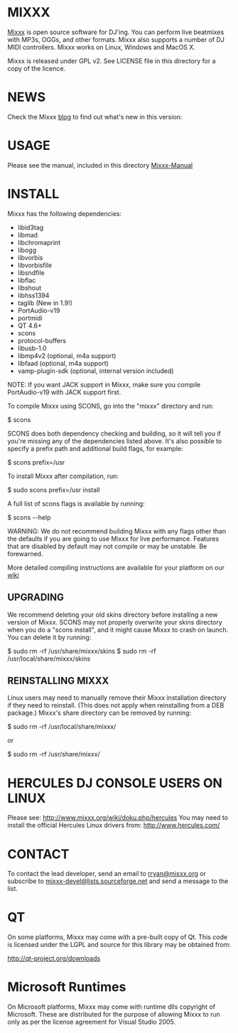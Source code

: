 # MIXXX #
[Mixxx] is open source software for DJ'ing. You can perform
live beatmixes with MP3s, OGGs, and other formats. Mixxx
also supports a number of DJ MIDI controllers.
Mixxx works on Linux, Windows and MacOS X.

Mixxx is released under GPL v2. See LICENSE file in this
directory for a copy of the licence.

# NEWS #
Check the Mixxx [blog] to find out what's new in this version:

# USAGE #
Please see the manual, included in this directory [Mixxx-Manual]

# INSTALL #
Mixxx has the following dependencies:
- libid3tag
- libmad
- libchromaprint
- libogg
- libvorbis
- libvorbisfile
- libsndfile
- libflac
- libshout
- libhss1394
- taglib (New in 1.9!)
- PortAudio-v19
- portmidi
- QT 4.6+
- scons
- protocol-buffers
- libusb-1.0
- libmp4v2 (optional, m4a support)
- libfaad (optional, m4a support)
- vamp-plugin-sdk (optional, internal version included)

NOTE: If you want JACK support in Mixxx, make sure you
compile PortAudio-v19 with JACK support first.

To compile Mixxx using SCONS, go into the "mixxx"
directory and run:

   $ scons

SCONS does both dependency checking and building, so it will
tell you if you're missing any of the dependencies listed above.
It's also possible to specify a prefix path and additional
build flags, for example:

   $ scons prefix=/usr

To install Mixxx after compilation, run:

   $ sudo scons prefix=/usr install

A full list of scons flags is available by running:

   $ scons --help

WARNING: We do not recommend building Mixxx with any
flags other than the defaults if you are going to use Mixxx
for live performance. Features that are disabled by default
may not compile or may be unstable. Be forewarned.

More detailed compiling instructions are available for your
platform on our [wiki]


## UPGRADING ##

We recommend deleting your old skins directory before
installing a new version of Mixxx. SCONS may not properly
overwrite your skins directory when you do a "scons install",
and it might cause Mixxx to crash on launch.
You can delete it by running:

   $ sudo rm -rf /usr/share/mixxx/skins
   $ sudo rm -rf /usr/local/share/mixxx/skins

## REINSTALLING MIXXX ##

Linux users may need to manually remove their Mixxx
installation directory if they need to reinstall. (This does
not apply when reinstalling from a DEB package.) Mixxx's
share directory can be removed by running:

   $ sudo rm -rf /usr/local/share/mixxx/

or

   $ sudo rm -rf /usr/share/mixxx/

# HERCULES DJ CONSOLE USERS ON LINUX #

Please see: http://www.mixxx.org/wiki/doku.php/hercules
You may need to install the official Hercules Linux drivers
from: http://www.hercules.com/

# CONTACT #
To contact the lead developer, send an email to
rryan@mixxx.org or subscribe to
mixxx-devel@lists.sourceforge.net and send a message to the
list.

# QT #
On some platforms, Mixxx may come with a pre-built copy of
Qt. This code is licensed under the LGPL and source for this
library may be obtained from:

http://qt-project.org/downloads

# Microsoft Runtimes #
On Microsoft platforms, Mixxx may come with runtime dlls
copyright of Microsoft. These are distributed for the
purpose of allowing Mixxx to run only as per the license
agreement for Visual Studio 2005.

[Mixxx]: http://www.mixxx.org
[blog]: http://mixxxblog.blogspot.com
[Mixxx-Manual]: http://www.mixxx.org/manual
[wiki]: http://www.mixxx.org/wiki/
